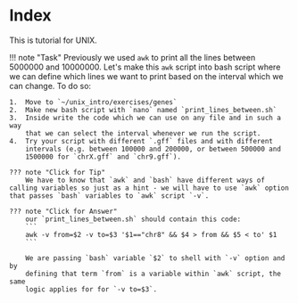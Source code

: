 # Index

This is tutorial for UNIX.


!!! note "Task"
    Previously we used `awk` to print all the lines between 5000000 and
    10000000. Let's make this `awk` script into bash script where we can
    define which lines we want to print based on the interval which we can
    change. To do so:

    1.  Move to `~/unix_intro/exercises/genes`
    2.  Make new bash script with `nano` named `print_lines_between.sh`
    3.  Inside write the code which we can use on any file and in such a way
        that we can select the interval whenever we run the script.
    4.  Try your script with different `.gff` files and with different
        intervals (e.g. between 100000 and 200000, or between 500000 and
        1500000 for `chrX.gff` and `chr9.gff`).

    ??? note "Click for Tip" 
        We have to know that `awk` and `bash` have different ways of calling variables so just as a hint - we will have to use `awk` option that passes `bash` variables to `awk` script `-v`.

    ??? note "Click for Answer"
        our `print_lines_between.sh` should contain this code:
        ```
        awk -v from=$2 -v to=$3 '$1=="chr8" && $4 > from && $5 < to' $1
        ```

        We are passing `bash` variable `$2` to shell with `-v` option and by
        defining that term `from` is a variable within `awk` script, the same
        logic applies for for `-v to=$3`.